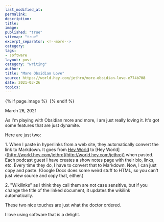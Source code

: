 ```yaml
---
last_modified_at: 
permalink: 
description: 
title: 
image: 
published: "true"
sitemap: "true"
excerpt_separator: <!--more-->
category: 
tags: 
- software
layout: post
category: "writing"
author: 
title: "More Obsidian Love"
source: https://world.hey.com/jethro/more-obsidian-love-e774b708
date: 2021-03-26
topics: 
---
```



{% if page.image %} <img src="{{ page.image }}" alt=""> {% endif %}

March 26, 2021

As I'm playing with Obsidian more and more, I am just really loving it. It's got some features that are just dynamite.

Here are just two:

1\. When I paste in hyperlinks from a web site, they automatically convert the link to Markdown. It goes from [Hey World](http://world.hey.com/jethro) to \[Hey World\]([http://world.hey.com/jethro](http://world.hey.com/jethro)) when pasted. Each podcast guest I have creates a show notes page with their bio, links, etc. Every time they do, I have to convert that to Markdown. Now, I can just copy and paste. (Google Docs does some weird stuff to HTML, so you can't just view source and copy that, either.) 

2\. "Wikilinks" as I think they call them are not case sensitive, but if you change the title of the linked document, it updates the wikilink automatically. 

These two nice touches are just what the doctor ordered. 

I love using software that is a delight.